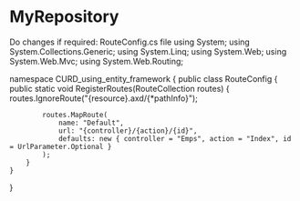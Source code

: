 # MyRepository
Do changes if required: RouteConfig.cs file
using System;
using System.Collections.Generic;
using System.Linq;
using System.Web;
using System.Web.Mvc;
using System.Web.Routing;

namespace CURD_using_entity_framework
{
    public class RouteConfig
    {
        public static void RegisterRoutes(RouteCollection routes)
        {
            routes.IgnoreRoute("{resource}.axd/{*pathInfo}");

            routes.MapRoute(
                name: "Default",
                url: "{controller}/{action}/{id}",
                defaults: new { controller = "Emps", action = "Index", id = UrlParameter.Optional }
            );
        }
    }
}
